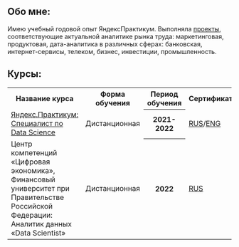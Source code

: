 ## Обо мне:
Имею учебный годовой опыт ЯндексПрактикум. 
Выполняла [проекты](https://github.com/OxanaFedorova/YandexPracticum_projects), соответствующие актуальной аналитике рынка труда: маркетинговая, продуктовая, дата-аналитика в различных сферах: банковская, интернет-сервисы, телеком, бизнес, инвестиции, промышленность. 

## Курсы:
<table>
<tr>
  <th>Название курса</th>
  <th>Форма обучения</th>
  <th>Период обучения</th>
  <th>Сертификат</th>
</tr> 
<tr>
  <td><a href = "https://practicum.yandex.ru/data-scientist/">Яндекс.Практикум: Специалист по Data Science</a></td>
  <td>Дистанционная</td>
  <th>2021-2022</th>
  <td><a href = "https://github.com/OxanaFedorova/YandexPracticum_projects/blob/main/certificate_YP_rus.pdf">RUS</a>/<a href = "https://github.com/OxanaFedorova/YandexPracticum_projects/blob/main/certificate_YP_eng.pdf">ENG</a></td>
</tr> 
<tr>
  <td>
   <a>Центр компетенций «Цифровая экономика», Финансовый университет при Правительстве Российской Федерации: Аналитик данных «Data Scientist»</a>
  </td>
  <td>Дистанционная</td>
  <th>2022</th>
  <td><a href = "https://github.com/OxanaFedorova/YandexPracticum_projects/blob/main/%D0%A3%D0%B4%D0%BE%D1%81%D1%82%D0%BE%D0%B2%D0%B5%D1%80%D0%B5%D0%BD%D0%B8%D0%B5_%D0%A4%D0%B8%D0%BD%D0%A3%D0%BD%D0%B8%D0%B2%D0%B5%D1%80%D1%81%D0%B8%D1%82%D0%B5%D1%82.pdf">RUS</a></td>
  </tr> 
  </table>




<!--
**OxanaFedorova/OxanaFedorova** is a ✨ _special_ ✨ repository because its `README.md` (this file) appears on your GitHub profile.

Here are some ideas to get you started:

- 🔭 I’m currently working on ...
- 🌱 I’m currently learning ...
- 👯 I’m looking to collaborate on ...
- 🤔 I’m looking for help with ...
- 💬 Ask me about ...
- 📫 How to reach me: ...
- 😄 Pronouns: ...
- ⚡ Fun fact: ...
-->
